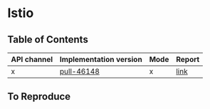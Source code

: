 # Istio

## Table of Contents

|API channel|Implementation version|Mode|Report|
|-----------|----------------------|----|------|
|x|[pull-46148](https://github.com/istio/istio/pull/46148)|x|[link](./pull-46148-report.yaml)|

## To Reproduce
